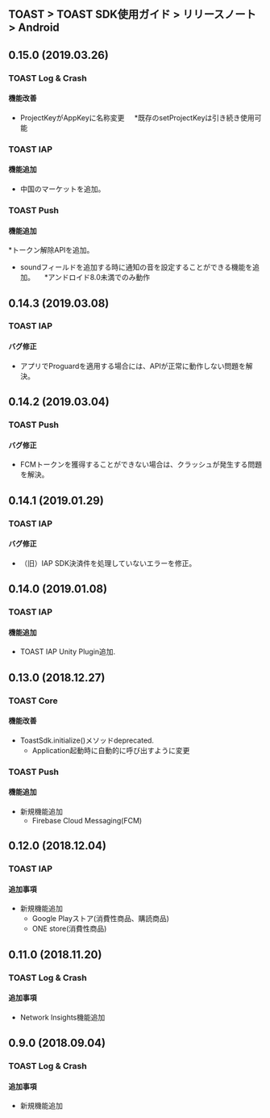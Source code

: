 ## TOAST > TOAST SDK使用ガイド > リリースノート > Android

## 0.15.0 (2019.03.26)

### TOAST Log & Crash

#### 機能改善

* ProjectKeyがAppKeyに名称変更
    *既存のsetProjectKeyは引き続き使用可能

### TOAST IAP

#### 機能追加

* 中国のマーケットを追加。

### TOAST Push

#### 機能追加

*トークン解除APIを追加。
* soundフィールドを追加する時に通知の音を設定することができる機能を追加。
    *アンドロイド8.0未満でのみ動作

## 0.14.3 (2019.03.08)

### TOAST IAP

#### バグ修正

* アプリでProguardを適用する場合には、APIが正常に動作しない問題を解決。

## 0.14.2 (2019.03.04)

### TOAST Push

#### バグ修正

* FCMトークンを獲得することができない場合は、クラッシュが発生する問題を解決。

## 0.14.1 (2019.01.29)

### TOAST IAP

#### バグ修正

* （旧）IAP SDK決済件を処理していないエラーを修正。

## 0.14.0 (2019.01.08)

### TOAST IAP

#### 機能追加

* TOAST IAP Unity Plugin追加.

## 0.13.0 (2018.12.27)

### TOAST Core

#### 機能改善

* ToastSdk.initialize()メソッドdeprecated.
    * Application起動時に自動的に呼び出すように変更

### TOAST Push

#### 機能追加

* 新規機能追加
    * Firebase Cloud Messaging(FCM)

## 0.12.0 (2018.12.04)

### TOAST IAP

#### 追加事項

* 新規機能追加
    * Google Playストア(消費性商品、購読商品)
    * ONE store(消費性商品)

## 0.11.0 (2018.11.20)

### TOAST Log & Crash

#### 追加事項

* Network Insights機能追加

## 0.9.0 (2018.09.04)

### TOAST Log & Crash

#### 追加事項

* 新規機能追加
